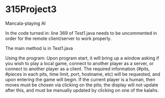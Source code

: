 # 315Project3
Mancala-playing AI

In the code turned in: line 369 of Test1.java needs to be uncommented in order for the remote client/server to work properly.

The main method is in Test1.java

Using the program:
Upon program start, it will bring up a window asking if you wish to play a local game, connect to another player as a server, or connect to another player as a client.  The required information (#pits, #pieces in each pits, time limit, port, hostname, etc) will be requested, and upon entering the game will begin. 
If the current player is a human, then moves must be chosen via clicking on the pits; the display will not update after this, and must be manually updated by clicking on one of the kalahs.
